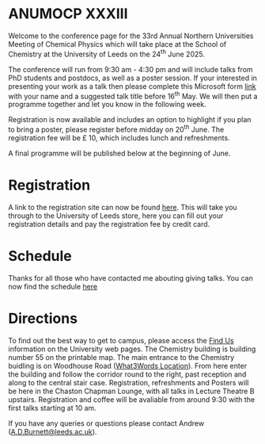 # ANUMOCP XXXIII

Welcome to the conference page for the 33rd Annual Northern Universities Meeting of Chemical Physics which will take place at the School of Chemistry at the University of Leeds on the 24<sup>th</sup> June 2025.

The conference will run from 9:30 am - 4:30 pm and will include talks from PhD students and postdocs, as well as a poster session. If your interested in presenting your work as a talk then please complete this Microsoft form [link](https://forms.office.com/e/BB8rPMhVFY) with your name and a suggested talk title before 16<sup>th</sup> May. We will then put a programme together and let you know in the following week.

Registration is now available and includes an option to highlight if you plan to bring a poster, please register before midday on 20<sup>th</sup> June.  The registration fee will be £ 10, which includes lunch and refreshments.

A final programme will be published below at the beginning of June. 

# Registration

A link to the registration site can now be found [here](https://store.leeds.ac.uk/product-catalogue/faculty-of-engineering-and-physical-sciences/school-of-chemical-and-process-engineering/coursesconferences/annual-northern-universities-meeting-in-chemical-physics-anumocp). This will take you through to the University of Leeds store, here you can fill out your registration details and pay the registration fee by credit card. 

# Schedule

Thanks for all those who have contacted me abouting giving talks. You can now find the schedule [here](/assets/img/Schedule.pdf)

# Directions

To find out the best way to get to campus, please access the [Find Us](https://www.leeds.ac.uk/about/doc/find-us) information on the University web pages. The Chemistry building is building number 55 on the printable map. The main entrance to the Chemistry buidling is on Woodhouse Road ([What3Words Location](https://what3words.com/allows.jolly.behind)). From here enter the building and follow the corridor round to the right, past reception and along to the central stair case. Registration, refreshments and Posters will be here in the Chaston Chapman Lounge, with all talks in Lecture Theatre B upstairs. Registration and coffee will be avaliable from around 9:30 with the first talks starting at 10 am.


If you have any queries or questions please contact Andrew (A.D.Burnett@leeds.ac.uk). 
